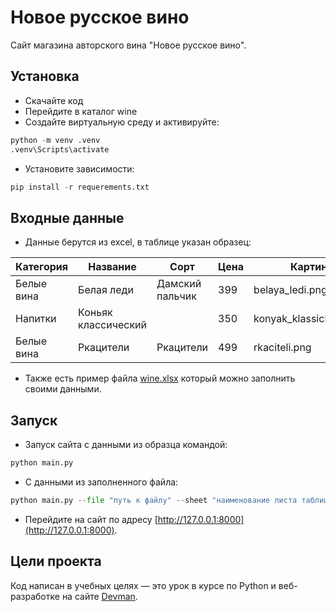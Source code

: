 # Новое русское вино

Сайт магазина авторского вина "Новое русское вино".

## Установка

- Скачайте код
- Перейдите в каталог wine
- Создайте виртуальную среду и активируйте:

```py
python -m venv .venv
.venv\Scripts\activate
```

- Установите зависимости:

```py
pip install -r requerements.txt
```

## Входные данные

- Данные берутся из excel, в таблице указан образец:

| **Категория** | **Название**        | **Сорт**        | **Цена** | **Картинка**             | **Акция**            |
|---------------|---------------------|-----------------|----------|--------------------------|----------------------|
| Белые вина    | Белая леди          | Дамский пальчик | 399      | belaya_ledi.png          | Выгодное предложение |
| Напитки       | Коньяк классический |                 | 350      | konyak_klassicheskyi.png |                      |
| Белые вина    | Ркацители           | Ркацители       | 499      | rkaciteli.png            |                      |

- Также есть пример файла [wine.xlsx](./wine.xlsx) который можно заполнить своими данными.

## Запуск

- Запуск сайта с данными из образца командой:

```py
python main.py
```

- С данными из заполненного файла:

```py
python main.py --file "путь к файлу" --sheet "наименование листа таблицы"
```

- Перейдите на сайт по адресу [http://127.0.0.1:8000](http://127.0.0.1:8000).

## Цели проекта

Код написан в учебных целях — это урок в курсе по Python и веб-разработке на сайте [Devman](https://dvmn.org).
